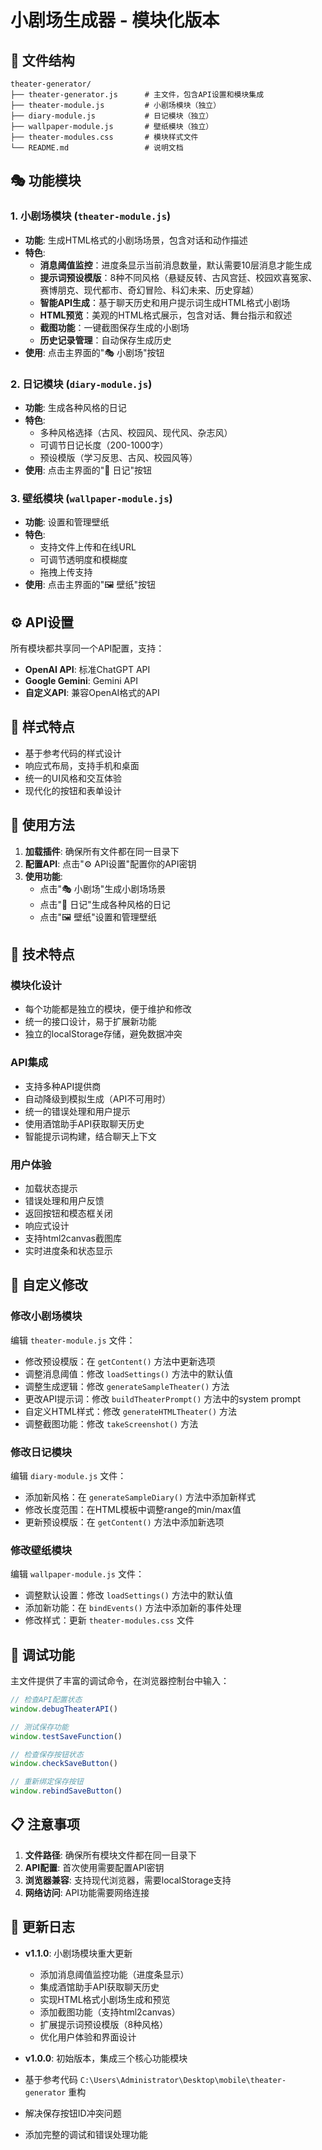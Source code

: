 # 小剧场生成器 - 模块化版本

## 📁 文件结构

```
theater-generator/
├── theater-generator.js      # 主文件，包含API设置和模块集成
├── theater-module.js         # 小剧场模块（独立）
├── diary-module.js           # 日记模块（独立）
├── wallpaper-module.js       # 壁纸模块（独立）
├── theater-modules.css       # 模块样式文件
└── README.md                 # 说明文档
```

## 🎭 功能模块

### 1. 小剧场模块 (`theater-module.js`)
- **功能**: 生成HTML格式的小剧场场景，包含对话和动作描述
- **特色**: 
  - **消息阈值监控**：进度条显示当前消息数量，默认需要10层消息才能生成
  - **提示词预设模版**：8种不同风格（悬疑反转、古风宫廷、校园欢喜冤家、赛博朋克、现代都市、奇幻冒险、科幻未来、历史穿越）
  - **智能API生成**：基于聊天历史和用户提示词生成HTML格式小剧场
  - **HTML预览**：美观的HTML格式展示，包含对话、舞台指示和叙述
  - **截图功能**：一键截图保存生成的小剧场
  - **历史记录管理**：自动保存生成历史
- **使用**: 点击主界面的"🎭 小剧场"按钮

### 2. 日记模块 (`diary-module.js`)
- **功能**: 生成各种风格的日记
- **特色**:
  - 多种风格选择（古风、校园风、现代风、杂志风）
  - 可调节日记长度（200-1000字）
  - 预设模版（学习反思、古风、校园风等）
- **使用**: 点击主界面的"📝 日记"按钮

### 3. 壁纸模块 (`wallpaper-module.js`)
- **功能**: 设置和管理壁纸
- **特色**:
  - 支持文件上传和在线URL
  - 可调节透明度和模糊度
  - 拖拽上传支持
- **使用**: 点击主界面的"🖼️ 壁纸"按钮

## ⚙️ API设置

所有模块都共享同一个API配置，支持：
- **OpenAI API**: 标准ChatGPT API
- **Google Gemini**: Gemini API
- **自定义API**: 兼容OpenAI格式的API

## 🎨 样式特点

- 基于参考代码的样式设计
- 响应式布局，支持手机和桌面
- 统一的UI风格和交互体验
- 现代化的按钮和表单设计

## 🚀 使用方法

1. **加载插件**: 确保所有文件都在同一目录下
2. **配置API**: 点击"⚙️ API设置"配置你的API密钥
3. **使用功能**: 
   - 点击"🎭 小剧场"生成小剧场场景
   - 点击"📝 日记"生成各种风格的日记
   - 点击"🖼️ 壁纸"设置和管理壁纸

## 🔧 技术特点

### 模块化设计
- 每个功能都是独立的模块，便于维护和修改
- 统一的接口设计，易于扩展新功能
- 独立的localStorage存储，避免数据冲突

### API集成
- 支持多种API提供商
- 自动降级到模拟生成（API不可用时）
- 统一的错误处理和用户提示
- 使用酒馆助手API获取聊天历史
- 智能提示词构建，结合聊天上下文

### 用户体验
- 加载状态提示
- 错误处理和用户反馈
- 返回按钮和模态框关闭
- 响应式设计
- 支持html2canvas截图库
- 实时进度条和状态显示

## 📝 自定义修改

### 修改小剧场模块
编辑 `theater-module.js` 文件：
- 修改预设模版：在 `getContent()` 方法中更新选项
- 调整消息阈值：修改 `loadSettings()` 方法中的默认值
- 调整生成逻辑：修改 `generateSampleTheater()` 方法
- 更改API提示词：修改 `buildTheaterPrompt()` 方法中的system prompt
- 自定义HTML样式：修改 `generateHTMLTheater()` 方法
- 调整截图功能：修改 `takeScreenshot()` 方法

### 修改日记模块
编辑 `diary-module.js` 文件：
- 添加新风格：在 `generateSampleDiary()` 方法中添加新样式
- 修改长度范围：在HTML模板中调整range的min/max值
- 更新预设模版：在 `getContent()` 方法中添加新选项

### 修改壁纸模块
编辑 `wallpaper-module.js` 文件：
- 调整默认设置：修改 `loadSettings()` 方法中的默认值
- 添加新功能：在 `bindEvents()` 方法中添加新的事件处理
- 修改样式：更新 `theater-modules.css` 文件

## 🐛 调试功能

主文件提供了丰富的调试命令，在浏览器控制台中输入：

```javascript
// 检查API配置状态
window.debugTheaterAPI()

// 测试保存功能
window.testSaveFunction()

// 检查保存按钮状态
window.checkSaveButton()

// 重新绑定保存按钮
window.rebindSaveButton()
```

## 📋 注意事项

1. **文件路径**: 确保所有模块文件都在同一目录下
2. **API配置**: 首次使用需要配置API密钥
3. **浏览器兼容**: 支持现代浏览器，需要localStorage支持
4. **网络访问**: API功能需要网络连接

## 🔄 更新日志

- **v1.1.0**: 小剧场模块重大更新
  - 添加消息阈值监控功能（进度条显示）
  - 集成酒馆助手API获取聊天历史
  - 实现HTML格式小剧场生成和预览
  - 添加截图功能（支持html2canvas）
  - 扩展提示词预设模版（8种风格）
  - 优化用户体验和界面设计

- **v1.0.0**: 初始版本，集成三个核心功能模块
- 基于参考代码 `C:\Users\Administrator\Desktop\mobile\theater-generator` 重构
- 解决保存按钮ID冲突问题
- 添加完整的调试和错误处理功能
